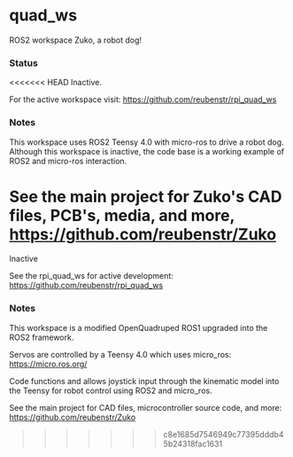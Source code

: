 # quad_ws
ROS2 workspace Zuko, a robot dog! 

### Status

<<<<<<< HEAD
Inactive.

For the active workspace visit: https://github.com/reubenstr/rpi_quad_ws

### Notes

This workspace uses ROS2 Teensy 4.0 with micro-ros to drive a robot dog. Although this workspace is inactive, the code base is a working example of ROS2 and micro-ros interaction.

See the main project for Zuko's CAD files, PCB's, media, and more, https://github.com/reubenstr/Zuko 
=======
Inactive

See the rpi_quad_ws for active development: https://github.com/reubenstr/rpi_quad_ws

### Notes

This workspace is a modified OpenQuadruped ROS1 upgraded into the ROS2 framework. 

Servos are controlled by a Teensy 4.0 which uses micro_ros: https://micro.ros.org/

Code functions and allows joystick input through the kinematic model into the Teensy for robot control using ROS2 and micro_ros.

See the main project for CAD files, microcontroller source code, and more: https://github.com/reubenstr/Zuko
>>>>>>> c8e1685d7546949c77395dddb45b24318fac1631
